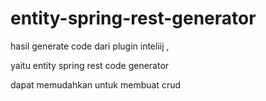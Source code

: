 # entity-spring-rest-generator


hasil generate code dari plugin inteliij , 

yaitu entity spring rest code generator

dapat memudahkan untuk membuat crud
